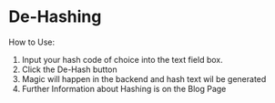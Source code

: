 # De-Hashing

How to Use:
1. Input your hash code of choice into the text field box.
2. Click the De-Hash button
3. Magic will happen in the backend and hash text wil be generated
4. Further Information about Hashing is on the Blog Page



